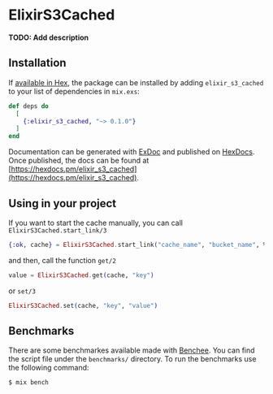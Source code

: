 # ElixirS3Cached

**TODO: Add description**

## Installation

If [available in Hex](https://hex.pm/docs/publish), the package can be installed
by adding `elixir_s3_cached` to your list of dependencies in `mix.exs`:

```elixir
def deps do
  [
    {:elixir_s3_cached, "~> 0.1.0"}
  ]
end
```

Documentation can be generated with [ExDoc](https://github.com/elixir-lang/ex_doc)
and published on [HexDocs](https://hexdocs.pm). Once published, the docs can
be found at [https://hexdocs.pm/elixir_s3_cached](https://hexdocs.pm/elixir_s3_cached).

## Using in your project

If you want to start the cache manually, you can call `ElixirS3Cached.start_link/3`

```elixir
{:ok, cache} = ElixirS3Cached.start_link("cache_name", "bucket_name", %{})
```

and then, call the function `get/2`

```elixir
value = ElixirS3Cached.get(cache, "key")
```

or `set/3`

```elixir
ElixirS3Cached.set(cache, "key", "value")
```

## Benchmarks

There are some benchmarkes available made with [Benchee](https://github.com/bencheeorg/benchee). You can find the script file under the `benchmarks/` directory. To run the benchmarks use the following command:

```
$ mix bench
```
